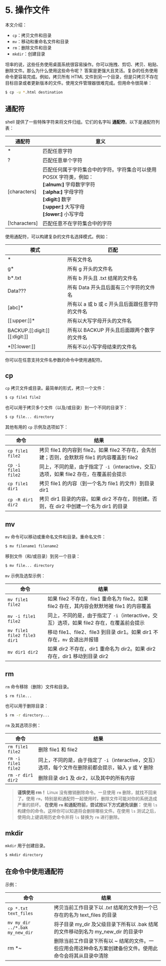 # 5. 操作文件

本文介绍：
- `cp`：拷贝文件和目录
- `mv`：移动和重命名文件和目录
- `rm`：删除文件和目录
- `mkdir`：创建目录

坦率的说，这些任务使用桌面系统很容易操作。你可以拖拽、剪切、拷贝、粘贴、删除文件。那么为什么使用这些命令呢？
答案是更强大且灵活。复杂的任务使用命令更容易完成。例如，拷贝所有 HTML 文件到另一个目录，但是只拷贝不存在目标目录或者更新版本的文件。使用文件管理器很难完成。但用命令很简单：

```sh
$ cp -u *.html destination
```

## 通配符
shell 提供了一些特殊字符来将文件归组。它们的名字叫 **通配符**。以下是通配符列表：

| 通配符 | 意义 |
| --- | --- |
| * | 匹配任意字符 |
| ? | 匹配任意单个字符 |
| [characters] | 匹配任何属于字符集合中的字符。字符集合可以使用 POSIX 字符类，例如：<br> **[:alnum:]** 字母数字字符 <br> **[:alpha:]** 字母字符 <br> **[:digit:]** 数字 <br> **[:upper:]** 大写字母 <br> **[:lower:]** 小写字母 |
| [!characters] | 匹配任意不在字符集合中的字符 |

使用通配符，可以构建复杂的文件名选择模式。例如：

| 模式 | 匹配 |
| --- | --- |
| * | 所有文件名 |
| g* | 所有 g 开头的文件名 |
| b*.txt | 所有 b 开头且 .txt 结尾的文件名 |
| Data??? | 所有 Data 开头且后面有三个字符的文件名 |
| [abc]* | 所有以 a 或 b 或 c 开头且后面跟任意字符的文件名 |
| [[:upper:]]* | 所有以大写字母开头的文件名 |
| BACKUP.[[:digit:]][[:digit:]] | 所有以 BACKUP 开头且后面跟两个数字的文件名 |
| *[![:lower:]] | 所有不以小写字母结束的文件名 |

你可以在任意支持文件名参数的命令中使用通配符。


## cp
`cp` 拷贝文件或目录。最简单的形式，拷贝一个文件：

```sh
$ cp file1 file2
```

也可以用于拷贝多个文件（以及/或目录）到一个不同的目录下：

```sh
$ cp file... directory
```

其他有用的 `cp` 示例及选项如下：

| 命令 | 结果 |
| --- | --- |
| `cp file1 file2` | 拷贝 file1 的内容到 file2。如果 file2 不存在，会先创建；否则，会默默将 file1 的内容覆盖到 file2 |
| `cp -i file1 file2` | 同上，不同的是，由于指定了 `-i`（interactive，交互）选项，如果 file2 存在，在覆盖前会提示 |
| `cp file1 dir1` | 拷贝 file1 的内容（到一个名为 file1 的文件）到目录 dir1 |
| `cp -R dir1 dir2` | 拷贝 dir1 目录的内容。如果 dir2 不存在，则创建。否则，在 dir2 中创建一个名为 dir1 的目录 |



## mv
`mv` 命令可以移动或重命名文件和目录。重命名文件：

```sh
$ mv filename1 filename2
```

移到文件（和/或目录）到另一个目录：

```sh
$ mv file... directory
```

`mv` 示例及选型示例：

| 命令 | 结果 |
| --- | --- |
| `mv file1 file2` | 如果 file2 不存在，file1 重命名为 file2。如果 file2 存在，其内容会默默地被 file1 的内容覆盖 |
| `mv -i file1 file2` | 同上，不同的是，由于指定了 `-i`（interactive，交互）选项，如果 file2 存在，在覆盖前会提示 |
| `mv file1 file2 file3 dir1` | 移动 file1、file2、file3 到目录 dir1。如果 dir1 不存在，`mv` 会退出并报错 |
| `mv dir1 dir2` | 如果 dir2 不存在，dir1 重命名为 dir2。如果 dir2 存在，dir1 移动到目录 dir2 |


## rm
`rm` 命令移除（删除）文件和目录。

```sh
$ rm file...
```

也可以用于删除目录：

```sh
$ rm -r directory...
```

`rm` 及其选项示例：

| 命令 | 结果 |
| --- | --- |
| `rm file1 file2` | 删除 file1 和 file2 |
| `rm -i file1 file2` | 同上，不同的是，由于指定了 `-i`（interactive，交互）选项，每个文件在删除前都会提示，输入 y 或 Y 删除 |
| `rm -r dir1 dir2` | 删除目录 dir1 及 dir2，以及其中的所有内容 |

> **谨慎使用 rm！**
> Linux 没有撤销删除命令。一旦使用 `rm` 删除，就找不回来了。使用 `rm`，特别是和通配符一起使用时，删除文件可能对你的系统造成严重的损坏。
> **在使用 `rm` 和通配符前，尝试按以下方式避免误删：** 使用 `ls` 构建你的命令。这样你可以知道将会删除哪些文件。在使用 `ls` 测试之后，使用向上键调用历史命令并将 `ls` 替换为 `rm` 进行删除。


## mkdir
`mkdir` 用于创建目录。

```sh
$ mkdir directory
```


## 在命令中使用通配符
示例：

| 命令 | 结果 |
| --- | --- |
| `cp *.txt text_files` | 拷贝当前工作目录下以 *.txt* 结尾的文件到一个已存在的名为 text_files 的目录 |
| `mv my_dir ../*.bak my_new_dir` | 将子目录 my_dir 及父级目录下所有以 .bak 结尾的文件移动到名为 my_new_dir 的目录中 |
| rm *~ | 删除当前工作目录下所有以 ~ 结尾的文件。一些应用会用这种命名方案创建备份文件。使用此命令会将其从目录中清除 |

